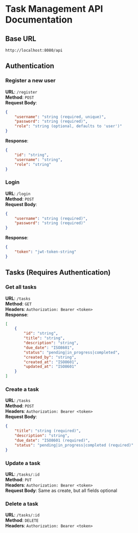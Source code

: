 # Task Management API Documentation

## Base URL
`http://localhost:8080/api`

## Authentication

### Register a new user
**URL**: `/register`  
**Method**: `POST`  
**Request Body**:  
```json
{
    "username": "string (required, unique)",
    "password": "string (required)",
    "role": "string (optional, defaults to 'user')"
}
```
**Response**:  
```json
{
    "id": "string",
    "username": "string",
    "role": "string"
}
```

### Login
**URL**: `/login`  
**Method**: `POST`  
**Request Body**:  
```json
{
    "username": "string (required)",
    "password": "string (required)"
}
```
**Response**:  
```json
{
    "token": "jwt-token-string"
}
```

## Tasks (Requires Authentication)

### Get all tasks
**URL**: `/tasks`  
**Method**: `GET`  
**Headers**: `Authorization: Bearer <token>`  
**Response**:  
```json
[
    {
        "id": "string",
        "title": "string",
        "description": "string",
        "due_date": "ISO8601",
        "status": "pending|in_progress|completed",
        "created_by": "string",
        "created_at": "ISO8601",
        "updated_at": "ISO8601"
    }
]
```

### Create a task
**URL**: `/tasks`  
**Method**: `POST`  
**Headers**: `Authorization: Bearer <token>`  
**Request Body**:  
```json
{
    "title": "string (required)",
    "description": "string",
    "due_date": "ISO8601 (required)",
    "status": "pending|in_progress|completed (required)"
}
```

### Update a task
**URL**: `/tasks/:id`  
**Method**: `PUT`  
**Headers**: `Authorization: Bearer <token>`  
**Request Body**: Same as create, but all fields optional

### Delete a task
**URL**: `/tasks/:id`  
**Method**: `DELETE`  
**Headers**: `Authorization: Bearer <token>`